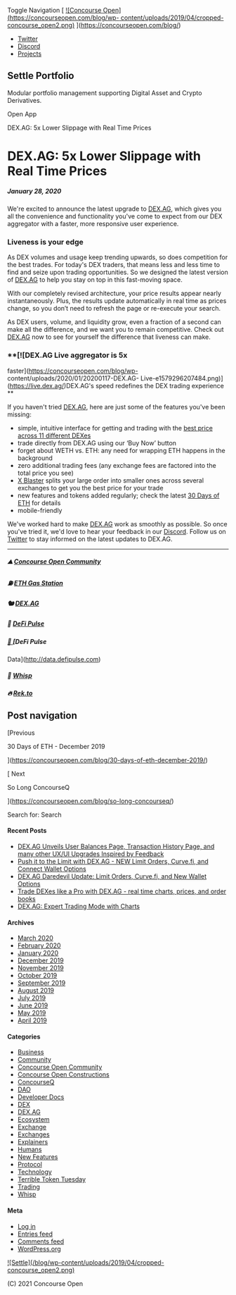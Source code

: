 Toggle Navigation [ [![Concourse Open](https://concourseopen.com/blog/wp-
content/uploads/2019/04/cropped-
concourse_open2.png)](https://concourseopen.com/blog/)
](https://concourseopen.com/blog/)

  * [Twitter](https://twitter.com/ConcourseOpen "Twitter")
  * [Discord](https://discord.gg/mzDxADE "Discord")
  * [Projects](https://concourseopen.com "Projects")

## Settle Portfolio

Modular portfolio management supporting Digital Asset and Crypto Derivatives.

Open App

DEX.AG: 5x Lower Slippage with Real Time Prices

# DEX.AG: 5x Lower Slippage with Real Time Prices

##### January 28, 2020

We're excited to announce the latest upgrade to [DEX.AG](https://dex.ag/),
which gives you all the convenience and functionality you've come to expect
from our DEX aggregator with a faster, more responsive user experience.

### Liveness is your edge

As DEX volumes and usage keep trending upwards, so does competition for the
best trades. For today's DEX traders, that means less and less time to find
and seize upon trading opportunities. So we designed the latest version of
[DEX.AG](https://dex.ag/) to help you stay on top in this fast-moving space.

With our completely revised architecture, your price results appear nearly
instantaneously. Plus, the results update automatically in real time as prices
change, so you don’t need to refresh the page or re-execute your search.

As DEX users, volume, and liquidity grow, even a fraction of a second can make
all the difference, and we want you to remain competitive. Check out
[DEX.AG](https://dex.ag) now to see for yourself the difference that liveness
can make.

### **[![DEX.AG Live aggregator is 5x
faster](https://concourseopen.com/blog/wp-
content/uploads/2020/01/20200117-DEX.AG-
Live-e1579296207484.png)](https://live.dex.ag/)DEX.AG's speed redefines the
DEX trading experience  
**

If you haven't tried [DEX.AG](https://live.dex.ag/), here are just some of the
features you've been missing:

  * simple, intuitive interface for getting and trading with the [best price across 11 different DEXes](https://ethgasstation.info/blog/why-dex-ag/)
  * trade directly from DEX.AG using our ‘Buy Now’ button
  * forget about WETH vs. ETH: any need for wrapping ETH happens in the background
  * zero additional trading fees (any exchange fees are factored into the total price you see)
  * [X Blaster](https://concourseopen.com/blog/dex-ag-x-blaster/) splits your large order into smaller ones across several exchanges to get you the best price for your trade
  * new features and tokens added regularly; check the latest [30 Days of ETH](https://concourseopen.com/blog/30-days-of-eth-december-2019/) for details 
  * mobile-friendly

We've worked hard to make [DEX.AG](https://live.dex.ag/) work as smoothly as
possible. So once you've tried it, we'd love to hear your feedback in our
[Discord](https://discord.gg/vSATe24). Follow us on
[Twitter](https://twitter.com/DEXAG_TokenWire) to stay informed on the latest
updates to DEX.AG.

* * *

##### ⛰ [Concourse Open Community​](https://concourseopen.com/)

##### ⛽ [ETH Gas Station](https://ethgasstation.info/)

##### 🐿 [DEX.AG](https://dex.ag/)

##### 🍇 [DeFi Pulse](https://defipulse.com/)

##### [🎣 ](http://data.concourseopen.com)[DeFi Pulse
Data](http://data.defipulse.com)

##### 💸 [Whisp](https://whisp.money/)

##### 🔥 [Rek.to](https://rek.to/)

## Post navigation

[Previous

30 Days of ETH - December 2019

](https://concourseopen.com/blog/30-days-of-eth-december-2019/)

[ Next

So Long ConcourseQ

](https://concourseopen.com/blog/so-long-concourseq/)

Search for: Search

#### Recent Posts

  * [DEX.AG Unveils User Balances Page, Transaction History Page, and many other UX/UI Upgrades Inspired by Feedback](https://concourseopen.com/blog/dex-ag-ui-upgrades-balances-history/)
  * [Push it to the Limit with DEX.AG - NEW Limit Orders, Curve.fi, and Connect Wallet Options](https://concourseopen.com/blog/dex-ag-limit-orders/)
  * [DEX.AG Daredevil Update: Limit Orders, Curve.fi, and New Wallet Options](https://concourseopen.com/blog/dex-ag-daredevil-update-limit-orders/)
  * [Trade DEXes like a Pro with DEX.AG - real time charts, prices, and order books](https://concourseopen.com/blog/dex-ag-pro-trading/)
  * [DEX.AG: Expert Trading Mode with Charts](https://concourseopen.com/blog/dex-ag-expert-trading-beta/)

#### Archives

  * [March 2020](https://concourseopen.com/blog/2020/03/)
  * [February 2020](https://concourseopen.com/blog/2020/02/)
  * [January 2020](https://concourseopen.com/blog/2020/01/)
  * [December 2019](https://concourseopen.com/blog/2019/12/)
  * [November 2019](https://concourseopen.com/blog/2019/11/)
  * [October 2019](https://concourseopen.com/blog/2019/10/)
  * [September 2019](https://concourseopen.com/blog/2019/09/)
  * [August 2019](https://concourseopen.com/blog/2019/08/)
  * [July 2019](https://concourseopen.com/blog/2019/07/)
  * [June 2019](https://concourseopen.com/blog/2019/06/)
  * [May 2019](https://concourseopen.com/blog/2019/05/)
  * [April 2019](https://concourseopen.com/blog/2019/04/)

#### Categories

  * [Business](https://concourseopen.com/blog/category/business/)
  * [Community](https://concourseopen.com/blog/category/community/)
  * [Concourse Open Community](https://concourseopen.com/blog/category/concourse-open-community/)
  * [Concourse Open Constructions](https://concourseopen.com/blog/category/concourse-open-constructions/)
  * [ConcourseQ](https://concourseopen.com/blog/category/concourseq/)
  * [DAO](https://concourseopen.com/blog/category/dao/)
  * [Developer Docs](https://concourseopen.com/blog/category/developer-docs/)
  * [DEX](https://concourseopen.com/blog/category/dex/)
  * [DEX.AG](https://concourseopen.com/blog/category/dex-ag/)
  * [Ecosystem](https://concourseopen.com/blog/category/ecosystem/)
  * [Exchange](https://concourseopen.com/blog/category/exchange/)
  * [Exchanges](https://concourseopen.com/blog/category/exchanges/)
  * [Explainers](https://concourseopen.com/blog/category/explainers/)
  * [Humans](https://concourseopen.com/blog/category/humans/)
  * [New Features](https://concourseopen.com/blog/category/new-features/)
  * [Protocol](https://concourseopen.com/blog/category/protocol/)
  * [Technology](https://concourseopen.com/blog/category/technology/)
  * [Terrible Token Tuesday](https://concourseopen.com/blog/category/terrible-token-tuesday/)
  * [Trading](https://concourseopen.com/blog/category/trading/)
  * [Whisp](https://concourseopen.com/blog/category/whisp/)

#### Meta

  * [Log in](https://concourseopen.com/blog/wp-login.php)
  * [Entries feed](https://concourseopen.com/blog/feed/)
  * [Comments feed](https://concourseopen.com/blog/comments/feed/)
  * [WordPress.org](https://wordpress.org/)

[![Settle](/blog/wp-content/uploads/2019/04/cropped-
concourse_open2.png)](https://concourseopen.com)

(C) 2021 Concourse Open

